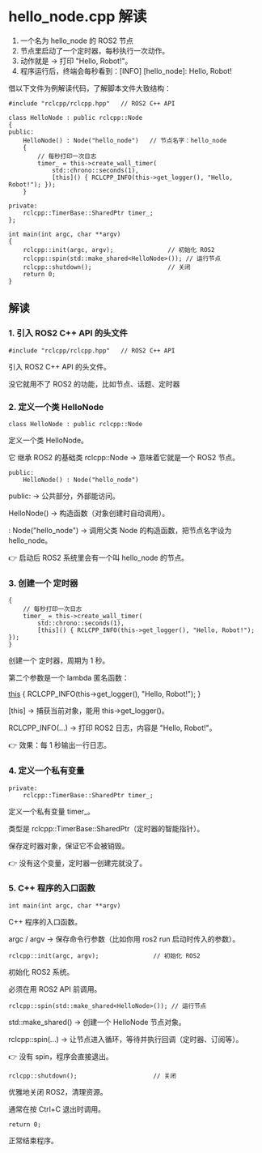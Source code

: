 # hello_node.cpp 解读

1. 一个名为 hello_node 的 ROS2 节点
2. 节点里启动了一个定时器，每秒执行一次动作。
3. 动作就是 → 打印 "Hello, Robot!"。
4. 程序运行后，终端会每秒看到：[INFO] [hello_node]: Hello, Robot!

借以下文件为例解读代码，了解脚本文件大致结构：

```
#include "rclcpp/rclcpp.hpp"   // ROS2 C++ API

class HelloNode : public rclcpp::Node
{
public:
    HelloNode() : Node("hello_node")   // 节点名字：hello_node
    {
        // 每秒打印一次日志
        timer_ = this->create_wall_timer(
            std::chrono::seconds(1),
            [this]() { RCLCPP_INFO(this->get_logger(), "Hello, Robot!"); });
    }

private:
    rclcpp::TimerBase::SharedPtr timer_;
};

int main(int argc, char **argv)
{
    rclcpp::init(argc, argv);               // 初始化 ROS2
    rclcpp::spin(std::make_shared<HelloNode>()); // 运行节点
    rclcpp::shutdown();                     // 关闭
    return 0;
}
```


## 解读

### 1. 引入 ROS2 C++ API 的头文件

```
#include "rclcpp/rclcpp.hpp"   // ROS2 C++ API
```

引入 ROS2 C++ API 的头文件。

没它就用不了 ROS2 的功能，比如节点、话题、定时器


### 2. 定义一个类 HelloNode

```
class HelloNode : public rclcpp::Node
```

定义一个类 HelloNode。

它 继承 ROS2 的基础类 rclcpp::Node → 意味着它就是一个 ROS2 节点。

```
public:
    HelloNode() : Node("hello_node")   
```

public: → 公共部分，外部能访问。

HelloNode() → 构造函数（对象创建时自动调用）。

: Node("hello_node") → 调用父类 Node 的构造函数，把节点名字设为 hello_node。

👉 启动后 ROS2 系统里会有一个叫 hello_node 的节点。

### 3. 创建一个 定时器

```
{
    // 每秒打印一次日志
    timer_ = this->create_wall_timer(
        std::chrono::seconds(1),
        [this]() { RCLCPP_INFO(this->get_logger(), "Hello, Robot!"); });
}
```

创建一个 定时器，周期为 1 秒。

第二个参数是一个 lambda 匿名函数：

[this]() { RCLCPP_INFO(this->get_logger(), "Hello, Robot!"); }

[this] → 捕获当前对象，能用 this->get_logger()。

RCLCPP_INFO(...) → 打印 ROS2 日志，内容是 "Hello, Robot!"。

👉 效果：每 1 秒输出一行日志。

### 4. 定义一个私有变量

```
private:
    rclcpp::TimerBase::SharedPtr timer_;
```

定义一个私有变量 timer_。

类型是 rclcpp::TimerBase::SharedPtr（定时器的智能指针）。

保存定时器对象，保证它不会被销毁。

👉 没有这个变量，定时器一创建完就没了。

### 5. C++ 程序的入口函数

```
int main(int argc, char **argv)
```

C++ 程序的入口函数。

argc / argv → 保存命令行参数（比如你用 ros2 run 启动时传入的参数）。

```
rclcpp::init(argc, argv);               // 初始化 ROS2
```

初始化 ROS2 系统。

必须在用 ROS2 API 前调用。

```
rclcpp::spin(std::make_shared<HelloNode>()); // 运行节点
```

std::make_shared<HelloNode>() → 创建一个 HelloNode 节点对象。

rclcpp::spin(...) → 让节点进入循环，等待并执行回调（定时器、订阅等）。

👉 没有 spin，程序会直接退出。

```
rclcpp::shutdown();                     // 关闭
```

优雅地关闭 ROS2，清理资源。

通常在按 Ctrl+C 退出时调用。

```
return 0;
```

正常结束程序。







